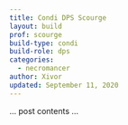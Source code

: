 ```yaml
---
title: Condi DPS Scourge
layout: build
prof: scourge
build-type: condi
build-role: dps
categories:
  - necromancer
author: Xivor
updated: September 11, 2020
---
```


… post contents …